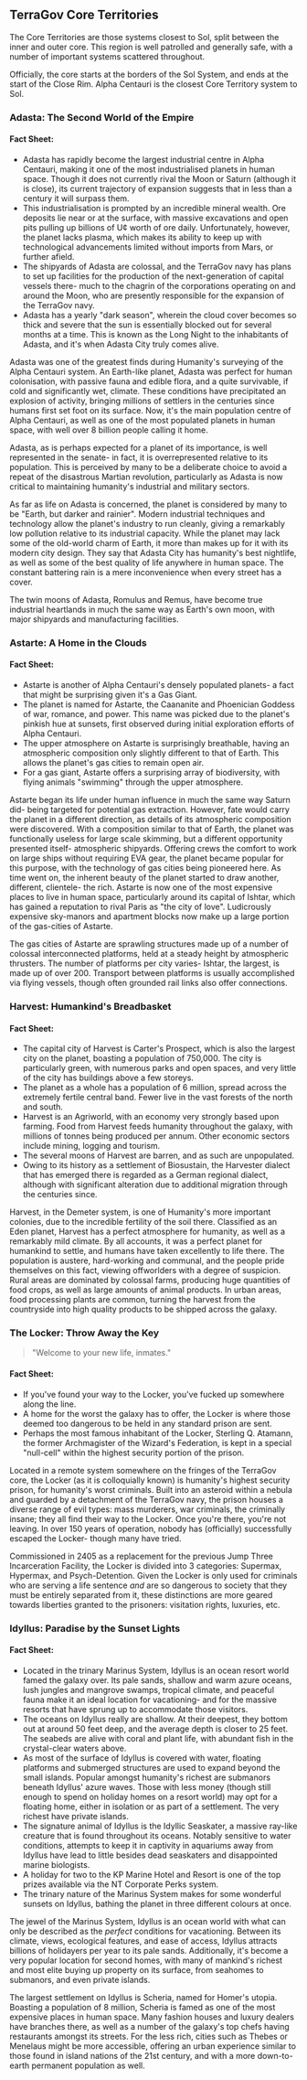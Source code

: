 ## TerraGov Core Territories

The Core Territories are those systems closest to Sol, split between the inner and outer core. This region is well patrolled and generally safe, with a number of important systems scattered throughout.

Officially, the core starts at the borders of the Sol System, and ends at the start of the Close Rim. Alpha Centauri is the closest Core Territory system to Sol.

### Adasta: The Second World of the Empire

#### Fact Sheet:
* Adasta has rapidly become the largest industrial centre in Alpha Centauri, making it one of the most industrialised planets in human space. Though it does not currently rival the Moon or Saturn (although it is close), its current trajectory of expansion suggests that in less than a century it will surpass them.
* This industrialisation is prompted by an incredible mineral wealth. Ore deposits lie near or at the surface, with massive excavations and open pits pulling up billions of U¢ worth of ore daily. Unfortunately, however, the planet lacks plasma, which makes its ability to keep up with technological advancements limited without imports from Mars, or further afield.
* The shipyards of Adasta are colossal, and the TerraGov navy has plans to set up facilities for the production of the next-generation of capital vessels there- much to the chagrin of the corporations operating on and around the Moon, who are presently responsible for the expansion of the TerraGov navy.
* Adasta has a yearly "dark season", wherein the cloud cover becomes so thick and severe that the sun is essentially blocked out for several months at a time. This is known as the Long Night to the inhabitants of Adasta, and it's when Adasta City truly comes alive.

Adasta was one of the greatest finds during Humanity's surveying of the Alpha Centauri system. An Earth-like planet, Adasta was perfect for human colonisation, with passive fauna and edible flora, and a quite survivable, if cold and significantly wet, climate. These conditions have precipitated an explosion of activity, bringing millions of settlers in the centuries since humans first set foot on its surface. Now, it's the main population centre of Alpha Centauri, as well as one of the most populated planets in human space, with well over 8 billion people calling it home.

Adasta, as is perhaps expected for a planet of its importance, is well represented in the senate- in fact, it is overrepresented relative to its population. This is perceived by many to be a deliberate choice to avoid a repeat of the disastrous Martian revolution, particularly as Adasta is now critical to maintaining humanity's industrial and military sectors.

As far as life on Adasta is concerned, the planet is considered by many to be "Earth, but darker and rainier". Modern industrial techniques and technology allow the planet's industry to run cleanly, giving a remarkably low pollution relative to its industrial capacity. While the planet may lack some of the old-world charm of Earth, it more than makes up for it with its modern city design. They say that Adasta City has humanity's best nightlife, as well as some of the best quality of life anywhere in human space. The constant battering rain is a mere inconvenience when every street has a cover.

The twin moons of Adasta, Romulus and Remus, have become true industrial heartlands in much the same way as Earth's own moon, with major shipyards and manufacturing facilities.

### Astarte: A Home in the Clouds

#### Fact Sheet:
* Astarte is another of Alpha Centauri's densely populated planets- a fact that might be surprising given it's a Gas Giant.
* The planet is named for Astarte, the Caananite and Phoenician Goddess of war, romance, and power. This name was picked due to the planet's pinkish hue at sunsets, first observed during initial exploration efforts of Alpha Centauri.
* The upper atmosphere on Astarte is surprisingly breathable, having an atmospheric composition only slightly different to that of Earth. This allows the planet's gas cities to remain open air.
* For a gas giant, Astarte offers a surprising array of biodiversity, with flying animals "swimming" through the upper atmosphere.

Astarte began its life under human influence in much the same way Saturn did- being targeted for potential gas extraction. However, fate would carry the planet in a different direction, as details of its atmospheric composition were discovered. With a composition similar to that of Earth, the planet was functionally useless for large scale skimming, but a different opportunity presented itself- atmospheric shipyards. Offering crews the comfort to work on large ships without requiring EVA gear, the planet became popular for this purpose, with the technology of gas cities being pioneered here. As time went on, the inherent beauty of the planet started to draw another, different, clientele- the rich. Astarte is now one of the most expensive places to live in human space, particularly around its capital of Ishtar, which has gained a reputation to rival Paris as "the city of love". Ludicrously expensive sky-manors and apartment blocks now make up a large portion of the gas-cities of Astarte.

The gas cities of Astarte are sprawling structures made up of a number of colossal interconnected platforms, held at a steady height by atmospheric thrusters. The number of platforms per city varies- Ishtar, the largest, is made up of over 200. Transport between platforms is usually accomplished via flying vessels, though often grounded rail links also offer connections.

### Harvest: Humankind's Breadbasket

#### Fact Sheet:
* The capital city of Harvest is Carter's Prospect, which is also the largest city on the planet, boasting a population of 750,000. The city is particularly green, with numerous parks and open spaces, and very little of the city has buildings above a few storeys.
* The planet as a whole has a population of 6 million, spread across the extremely fertile central band. Fewer live in the vast forests of the north and south.
* Harvest is an Agriworld, with an economy very strongly based upon farming. Food from Harvest feeds humanity throughout the galaxy, with millions of tonnes being produced per annum. Other economic sectors include mining, logging and tourism.
* The several moons of Harvest are barren, and as such are unpopulated.
* Owing to its history as a settlement of Biosustain, the Harvester dialect that has emerged there is regarded as a German regional dialect, although with significant alteration due to additional migration through the centuries since.

Harvest, in the Demeter system, is one of Humanity's more important colonies, due to the incredible fertility of the soil there. Classified as an Eden planet, Harvest has a perfect atmosphere for humanity, as well as a remarkably mild climate. By all accounts, it was a perfect planet for humankind to settle, and humans have taken excellently to life there. The population is austere, hard-working and communal, and the people pride themselves on this fact, viewing offworlders with a degree of suspicion. Rural areas are dominated by colossal farms, producing huge quantities of food crops, as well as large amounts of animal products. In urban areas, food processing plants are common, turning the harvest from the countryside into high quality products to be shipped across the galaxy.

### The Locker: Throw Away the Key
> "Welcome to your new life, inmates."

#### Fact Sheet:
* If you've found your way to the Locker, you've fucked up somewhere along the line.
* A home for the worst the galaxy has to offer, the Locker is where those deemed too dangerous to be held in any standard prison are sent.
* Perhaps the most famous inhabitant of the Locker, Sterling Q. Atamann, the former Archmagister of the Wizard's Federation, is kept in a special "null-cell" within the highest security portion of the prison.

Located in a remote system somewhere on the fringes of the TerraGov core, the Locker (as it is colloquially known) is humanity's highest security prison, for humanity's worst criminals. Built into an asteroid within a nebula and guarded by a detachment of the TerraGov navy, the prison houses a diverse range of evil types: mass murderers, war criminals, the criminally insane; they all find their way to the Locker. Once you're there, you're not leaving. In over 150 years of operation, nobody has (officially) successfully escaped the Locker- though many have tried.

Commissioned in 2405 as a replacement for the previous Jump Three Incarceration Facility, the Locker is divided into 3 categories: Supermax, Hypermax, and Psych-Detention. Given the Locker is only used for criminals who are serving a life sentence *and* are so dangerous to society that they must be entirely separated from it, these distinctions are more geared towards liberties granted to the prisoners: visitation rights, luxuries, etc.

### Idyllus: Paradise by the Sunset Lights

#### Fact Sheet:
* Located in the trinary Marinus System, Idyllus is an ocean resort world famed the galaxy over. Its pale sands, shallow and warm azure oceans, lush jungles and mangrove swamps, tropical climate, and peaceful fauna make it an ideal location for vacationing- and for the massive resorts that have sprung up to accommodate those visitors.
* The oceans on Idyllus really are shallow. At their deepest, they bottom out at around 50 feet deep, and the average depth is closer to 25 feet. The seabeds are alive with coral and plant life, with abundant fish in the crystal-clear waters above.
* As most of the surface of Idyllus is covered with water, floating platforms and submerged structures are used to expand beyond the small islands. Popular amongst humanity's richest are submanors beneath Idyllus' azure waves. Those with less money (though still enough to spend on holiday homes on a resort world) may opt for a floating home, either in isolation or as part of a settlement. The very richest have private islands.
* The signature animal of Idyllus is the Idyllic Seaskater, a massive ray-like creature that is found throughout its oceans. Notably sensitive to water conditions, attempts to keep it in captivity in aquariums away from Idyllus have lead to little besides dead seaskaters and disappointed marine biologists.
* A holiday for two to the KP Marine Hotel and Resort is one of the top prizes available via the NT Corporate Perks system.
* The trinary nature of the Marinus System makes for some wonderful sunsets on Idyllus, bathing the planet in three different colours at once.

The jewel of the Marinus System, Idyllus is an ocean world with what can only be described as the *perfect* conditions for vacationing. Between its climate, views, ecological features, and ease of access, Idyllus attracts billions of holidayers per year to its pale sands. Additionally, it's become a very popular location for second homes, with many of mankind's richest and most elite buying up property on its surface, from seahomes to submanors, and even private islands.

The largest settlement on Idyllus is Scheria, named for Homer's utopia. Boasting a population of 8 million, Scheria is famed as one of the most expensive places in human space. Many fashion houses and luxury dealers have branches there, as well as a number of the galaxy's top chefs having restaurants amongst its streets. For the less rich, cities such as Thebes or Menelaus might be more accessible, offering an urban experience similar to those found in island nations of the 21st century, and with a more down-to-earth permanent population as well.

